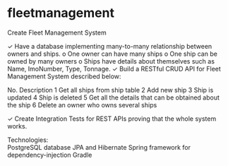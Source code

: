 # fleetmanagement
 Create Fleet Management System 
 
✓ Have a database implementing many-to-many relationship between owners and ships. 
o One owner can have many ships 
o One ship can be owned by many owners
o Ships have details about themselves such as Name, ImoNumber, Type, Tonnage. 
✓ Build a RESTful CRUD API for Fleet Management System described below: 
 
No. Description 
1 Get all ships from ship table 
2 Add new ship 
3 Ship is updated 
4 Ship is deleted 
5 Get all the details that can be obtained about the ship 
6 Delete an owner who owns several ships 
 
✓ Create Integration Tests for REST APIs proving that the whole system works. 

Technologies:  
PostgreSQL database 
JPA and Hibernate
Spring framework for dependency-injection
Gradle
